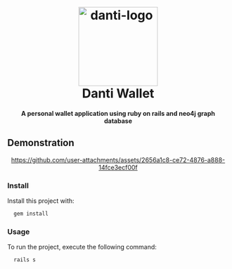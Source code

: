 <h1 align="center">
  <br>
  <img src="https://github.com/user-attachments/assets/5c53bbf9-b9c9-4ee9-a554-9c2418016976" alt="danti-logo" width="180">
  <br>
  Danti Wallet
  <br>
</h1>

<h4 align="center">A personal wallet application using ruby on rails and neo4j graph database</h4>

## Demonstration
<div align="center">

  https://github.com/user-attachments/assets/2656a1c8-ce72-4876-a888-14fce3ecf00f

</div>

### Install

Install this project with:

```sh
  gem install
```

### Usage

To run the project, execute the following command:

```sh
  rails s
```
